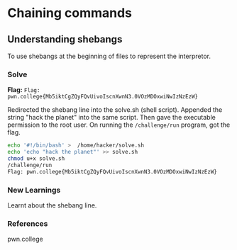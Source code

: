 # Chaining commands

## Understanding shebangs
To use shebangs at the beginning of files to represent the interpretor. 

### Solve
**Flag:** `Flag: pwn.college{Mb5iktCgZQyFQvUivoIscnXwnN3.0VOzMDOxwiNwIzNzEzW}`

Redirected the shebang line into the solve.sh (shell script). Appended the string "hack the planet" into the same script. Then gave the executable permission to the root user. On running the ```/challenge/run``` program, got the flag. 

```bash
echo '#!/bin/bash' >  /home/hacker/solve.sh
echo 'echo "hack the planet"' >> solve.sh
chmod u+x solve.sh
/challenge/run
Flag: pwn.college{Mb5iktCgZQyFQvUivoIscnXwnN3.0VOzMDOxwiNwIzNzEzW}
```

### New Learnings
Learnt about the shebang line.

### References 
pwn.college
